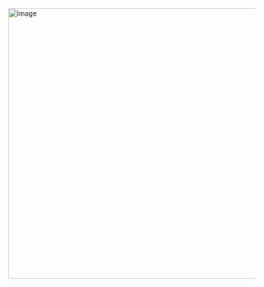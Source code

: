 <img width="551" alt="image" src="https://github.com/humbleLiam/web-134/assets/127681011/6a83430e-e319-408d-8955-04803577b0e0">
